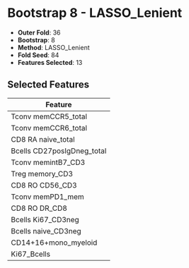 # Bootstrap 8 - LASSO_Lenient

- **Outer Fold**: 36
- **Bootstrap**: 8
- **Method**: LASSO_Lenient
- **Fold Seed**: 84
- **Features Selected**: 13

## Selected Features

| Feature |
|---------|
| Tconv memCCR5_total |
| Tconv memCCR6_total |
| CD8 RA naive_total |
| Bcells CD27posIgDneg_total |
| Tconv memintB7_CD3 |
| Treg memory_CD3 |
| CD8 RO CD56_CD3 |
| Tconv memPD1_mem |
| CD8 RO DR_CD8 |
| Bcells Ki67_CD3neg |
| Bcells naive_CD3neg |
| CD14+16+mono_myeloid |
| Ki67_Bcells |
